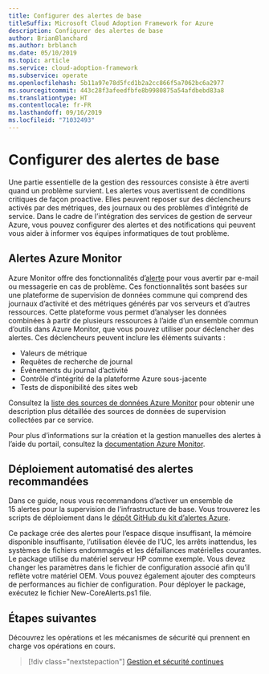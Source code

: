 ```yaml
---
title: Configurer des alertes de base
titleSuffix: Microsoft Cloud Adoption Framework for Azure
description: Configurer des alertes de base
author: BrianBlanchard
ms.author: brblanch
ms.date: 05/10/2019
ms.topic: article
ms.service: cloud-adoption-framework
ms.subservice: operate
ms.openlocfilehash: 5b11a97e78d5fcd1b2a2cc866f5a7062bc6a2977
ms.sourcegitcommit: 443c28f3afeedfbfe8b9980875a54afdbebd83a8
ms.translationtype: HT
ms.contentlocale: fr-FR
ms.lasthandoff: 09/16/2019
ms.locfileid: "71032493"
---
```

# <a name="set-up-basic-alerts"></a>Configurer des alertes de base

Une partie essentielle de la gestion des ressources consiste à être averti quand un problème survient. Les alertes vous avertissent de conditions critiques de façon proactive. Elles peuvent reposer sur des déclencheurs activés par des métriques, des journaux ou des problèmes d’intégrité de service. Dans le cadre de l’intégration des services de gestion de serveur Azure, vous pouvez configurer des alertes et des notifications qui peuvent vous aider à informer vos équipes informatiques de tout problème.

## <a name="azure-monitor-alerts"></a>Alertes Azure Monitor

Azure Monitor offre des fonctionnalités d’[alerte](https://docs.microsoft.com/azure/azure-monitor/platform/alerts-overview) pour vous avertir par e-mail ou messagerie en cas de problème. Ces fonctionnalités sont basées sur une plateforme de supervision de données commune qui comprend des journaux d’activité et des métriques générés par vos serveurs et d’autres ressources. Cette plateforme vous permet d’analyser les données combinées à partir de plusieurs ressources à l’aide d’un ensemble commun d’outils dans Azure Monitor, que vous pouvez utiliser pour déclencher des alertes. Ces déclencheurs peuvent inclure les éléments suivants :

- Valeurs de métrique
- Requêtes de recherche de journal
- Événements du journal d’activité
- Contrôle d’intégrité de la plateforme Azure sous-jacente
- Tests de disponibilité des sites web

Consultez la [liste des sources de données Azure Monitor](https://docs.microsoft.com/azure/azure-monitor/platform/data-sources) pour obtenir une description plus détaillée des sources de données de supervision collectées par ce service.

Pour plus d’informations sur la création et la gestion manuelles des alertes à l’aide du portail, consultez la [documentation Azure Monitor](https://docs.microsoft.com/azure/azure-monitor/platform/alerts-metric).

## <a name="automated-deployment-of-recommended-alerts"></a>Déploiement automatisé des alertes recommandées

Dans ce guide, nous vous recommandons d’activer un ensemble de 15 alertes pour la supervision de l’infrastructure de base. Vous trouverez les scripts de déploiement dans le [dépôt GitHub du kit d’alertes Azure](https://github.com/Microsoft/manageability-toolkits).

Ce package crée des alertes pour l’espace disque insuffisant, la mémoire disponible insuffisante, l’utilisation élevée de l’UC, les arrêts inattendus, les systèmes de fichiers endommagés et les défaillances matérielles courantes. Le package utilise du matériel serveur HP comme exemple. Vous devez changer les paramètres dans le fichier de configuration associé afin qu’il reflète votre matériel OEM. Vous pouvez également ajouter des compteurs de performances au fichier de configuration. Pour déployer le package, exécutez le fichier New-CoreAlerts.ps1 file.

## <a name="next-steps"></a>Étapes suivantes

Découvrez les opérations et les mécanismes de sécurité qui prennent en charge vos opérations en cours.

> [!div class="nextstepaction"]
> [Gestion et sécurité continues](./ongoing-management-overview.md)
